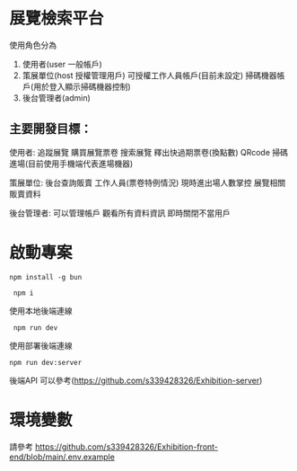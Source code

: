 # 展覽檢索平台

使用角色分為

1. 使用者(user 一般帳戶)
2. 策展單位(host 授權管理用戶)
    可授權工作人員帳戶(目前未設定)
    掃碼機器帳戶(用於登入顯示掃碼機器控制)
3. 後台管理者(admin)

## 主要開發目標：

使用者:
追蹤展覽
購買展覽票卷
搜索展覽
釋出快過期票卷(換點數)
QRcode 掃碼進場(目前使用手機端代表進場機器)

策展單位:
後台查詢販賣
工作人員(票卷特例情況)
現時進出場人數掌控
展覽相關販賣資料

後台管理者:
可以管理帳戶
觀看所有資料資訊
即時關閉不當用戶


# 啟動專案
```
npm install -g bun
```

```
 npm i
```


使用本地後端連線
```
 npm run dev
```

使用部署後端連線
```
npm run dev:server
```

後端API 可以參考(https://github.com/s339428326/Exhibition-server)

# 環境變數

請參考
https://github.com/s339428326/Exhibition-front-end/blob/main/.env.example
